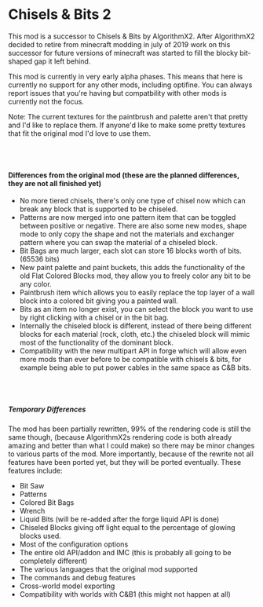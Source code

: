 # Chisels & Bits 2

This mod is a successor to Chisels & Bits by AlgorithmX2. After AlgorithmX2 decided to retire from minecraft modding in july of 2019 work on this successor for future versions of minecraft was started to fill the blocky bit-shaped gap it left behind.

This mod is currently in very early alpha phases. This means that here is currently no support for any other mods, including optifine. You can always report issues that you're having but compatbility with other mods is currently not the focus.

Note: The current textures for the paintbrush and palette aren't that pretty and I'd like to replace them. If anyone'd like to make some pretty textures that fit the original mod I'd love to use them.

<br/>
<br/>

#### Differences from the original mod (these are the planned differences, they are not all finished yet)
* No more tiered chisels, there's only one type of chisel now which can break any block that is supported to be chiseled.
* Patterns are now merged into one pattern item that can be toggled between positive or negative. There are also some new modes, shape mode to only copy the shape and not the materials and exchanger pattern where you can swap the material of a chiseled block.
* Bit Bags are much larger, each slot can store 16 blocks worth of bits. (65536 bits)
* New paint palette and paint buckets, this adds the functionality of the old Flat Colored Blocks mod, they allow you to freely color any bit to be any color.
* Paintbrush item which allows you to easily replace the top layer of a wall block into a colored bit giving you a painted wall.
* Bits as an item no longer exist, you can select the block you want to use by right clicking with a chisel or in the bit bag.
* Internally the chiseled block is different, instead of there being different blocks for each material (rock, cloth, etc.) the chiseled block will mimic most of the functionality of the dominant block.
* Compatibility with the new multipart API in forge which will allow even more mods than ever before to be compatible with chisels & bits, for example being able to put power cables in the same space as C&B bits.

<br/>
<br/>

##### Temporary Differences
The mod has been partially rewritten, 99% of the rendering code is still the same though, (because AlgorithmX2s rendering code is both already amazing and better than what I could make) so there may be minor changes to various parts of the mod. More importantly, because of the rewrite not all features have been ported yet, but they will be ported eventually. These features include:
* Bit Saw
* Patterns
* Colored Bit Bags
* Wrench
* Liquid Bits (will be re-added after the forge liquid API is done)
* Chiseled Blocks giving off light equal to the percentage of glowing blocks used.
* Most of the configuration options
* The entire old API/addon and IMC (this is probably all going to be completely different)
* The various languages that the original mod supported
* The commands and debug features
* Cross-world model exporting
* Compatibility with worlds with C&B1 (this might not happen at all)